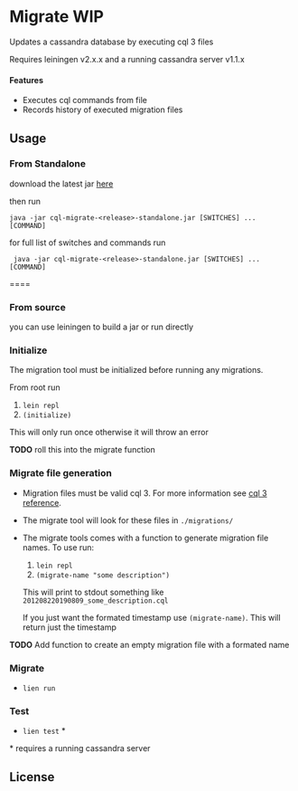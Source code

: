 # Migrate WIP


Updates a cassandra database by executing cql 3 files

Requires leiningen v2.x.x and a running cassandra server v1.1.x

#### Features

* Executes cql commands from file 
* Records history of executed migration files

## Usage

### From Standalone

 download the latest jar [here](https://github.com/downloads/snrobot/cql-migrate/cql-migrate-0.1.0-standalone.jar)
 
 then run
 
 ```
 java -jar cql-migrate-<release>-standalone.jar [SWITCHES] ... [COMMAND]
 ````
 for full list of switches and commands run
 
 ```
  java -jar cql-migrate-<release>-standalone.jar [SWITCHES] ... [COMMAND]
 ```
 

====
### From source
 you can use leiningen to build a jar or run directly
 
### Initialize
 The migration tool must be initialized before running any migrations.
 
 From root run 
 
 1. ``` lein repl ```
 2. ``` (initialize) ```
 
 This will only run once otherwise it will throw an error
 
 **TODO** roll this into the migrate function


### Migrate file generation


* Migration files must be valid cql 3. For more information see [cql 3 reference](http://www.datastax.com/docs/1.1/references/cql/index).

* The migrate tool will look for these files in ```./migrations/```


* The migrate tools comes with a function to generate migration file names. To use run:

	1. ```lein repl```
	2. ```(migrate-name "some description")```

	This will print to stdout something like ```201208220190809_some_description.cql```

	If you just want the formated timestamp use ```(migrate-name)```. This will return just the timestamp

**TODO** Add function to create an empty  migration file with a formated name
 
### Migrate


 * ```lien run``` 
 
 
### Test
 
 * ```lien test``` * 
 
  \* requires a running cassandra server
 
 

## License


